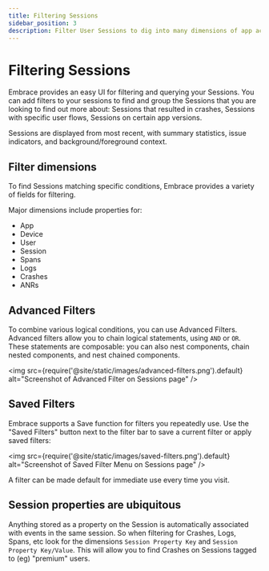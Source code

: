 ```yaml
---
title: Filtering Sessions
sidebar_position: 3
description: Filter User Sessions to dig into many dimensions of app activity
---
```


# Filtering Sessions

Embrace provides an easy UI for filtering and querying your Sessions. You can add filters to your sessions to find and group the Sessions that you are looking to find out more about: Sessions that resulted in crashes, Sessions with specific user flows, Sessions on certain app versions.

Sessions are displayed from most recent, with summary statistics, issue indicators, and background/foreground context.

## Filter dimensions

To find Sessions matching specific conditions, Embrace provides a variety of fields for filtering.  

Major dimensions include properties for:

- App
- Device
- User
- Session
- Spans
- Logs
- Crashes
- ANRs

## Advanced Filters

To combine various logical conditions, you can use Advanced Filters. Advanced filters allow you to chain logical statements, using `AND` or `OR`. These statements are composable: you can also nest components, chain nested components, and nest chained components.  

<img src={require('@site/static/images/advanced-filters.png').default} alt="Screenshot of Advanced Filter on Sessions page" />

## Saved Filters

Embrace supports a Save function for filters you repeatedly use. Use the "Saved Filters" button next to the filter bar to save a current filter or apply saved filters:

<img src={require('@site/static/images/saved-filters.png').default} alt="Screenshot of Saved Filter Menu on Sessions page" />

A filter can be made default for immediate use every time you visit.

## Session properties are ubiquitous

Anything stored as a property on the Session is automatically associated with events in the same session.  So when filtering for Crashes, Logs, Spans, etc look for the dimensions `Session Property Key` and `Session Property Key/Value`.  This will allow you to find Crashes on Sessions tagged to (eg) "premium" users.
